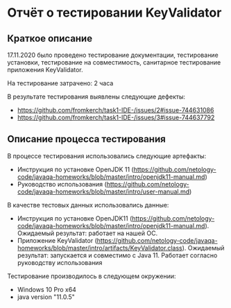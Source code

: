 # Отчёт о тестировании KeyValidator

## Краткое описание

17.11.2020 было проведено тестирование документации, тестирование установки, тестирование на совместимость, санитарное тестирование приложения KeyValidator.

На тестирование затрачено: 2 часа

В результате тестирования выявлены следующие дефекты:
* https://github.com/fromkerch/task1-IDE-/issues/2#issue-744631086
* https://github.com/fromkerch/task1-IDE-/issues/3#issue-744637792

## Описание процесса тестирования

В процессе тестирования использовались следующие артефакты:
* Инструкция по установке OpenJDK 11 (https://github.com/netology-code/javaqa-homeworks/blob/master/intro/openjdk11-manual.md)
* Руководство использования (https://github.com/netology-code/javaqa-homeworks/blob/master/intro/user-manual.md)



В качестве тестовых данных использовались данные:
* Инструкция по установке OpenJDK11 (https://github.com/netology-code/javaqa-homeworks/blob/master/intro/openjdk11-manual.md). 
Ожидаемый результат: работает на нашей ОС.
* Приложение KeyValidator (https://github.com/netology-code/javaqa-homeworks/blob/master/intro/artifacts/KeyValidator.class). 
Ожидаемый результат: запускается и совместимо с Java 11. Работает согласно руководству использования
 

Тестирование производилось в следующем окружении:
* Windows 10 Pro x64
* java version "11.0.5"

